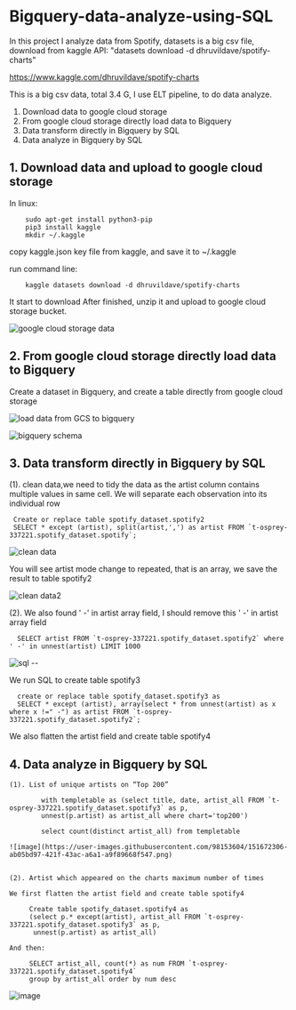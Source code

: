 # Bigquery-data-analyze-using-SQL

In this project I analyze data from Spotify, datasets is a big csv file, download from kaggle API: "datasets download -d dhruvildave/spotify-charts" 

https://www.kaggle.com/dhruvildave/spotify-charts

This is a big csv data, total 3.4 G, I use ELT pipeline, to do data analyze. 

1. Download data to google cloud storage
2. From google cloud storage directly load data to Bigquery
3. Data transform directly in Bigquery by SQL
4. Data analyze in Bigquery by SQL


## 1. Download data and upload to google cloud storage
 
 In linux:
 
        sudo apt-get install python3-pip
        pip3 install kaggle
        mkdir ~/.kaggle
        
 copy kaggle.json key file from kaggle, and save it to ~/.kaggle
 
 run command line:
 
        kaggle datasets download -d dhruvildave/spotify-charts
        
 It start to download
After finished, unzip it and upload to google cloud storage bucket.

![google cloud storage data](https://user-images.githubusercontent.com/98153604/151671732-ef7c422b-9b8c-428b-9abe-d8f461377528.JPG)

## 2. From google cloud storage directly load data to Bigquery

  Create a dataset in Bigquery, and create a table directly from google cloud storage

![load data from GCS to bigquery](https://user-images.githubusercontent.com/98153604/151671815-21020780-5b33-4329-9c95-edefec1f5f8c.JPG)

![bigquery schema](https://user-images.githubusercontent.com/98153604/151671911-87fb2835-43d0-4e85-8600-cd1d543ab0b3.JPG)


## 3. Data transform directly in Bigquery by SQL

(1). clean data,we need to tidy the data as the artist column contains multiple values in same cell. We will separate each observation into its individual row

     Create or replace table spotify_dataset.spotify2
     SELECT * except (artist), split(artist,',') as artist FROM `t-osprey-337221.spotify_dataset.spotify`;
     
![clean data](https://user-images.githubusercontent.com/98153604/151671931-3c57e6ca-c72a-4a23-9ff7-82302932a2f2.JPG)

You will see artist mode change to repeated, that is an array, we save the result to table spotify2

![clean data2](https://user-images.githubusercontent.com/98153604/151671977-0c666301-a224-40a6-affe-806df1754f36.JPG)

(2). We also found ' -' in artist array field, I should remove this ' -' in artist array field

      SELECT artist FROM `t-osprey-337221.spotify_dataset.spotify2` where ' -' in unnest(artist) LIMIT 1000
      
![sql --](https://user-images.githubusercontent.com/98153604/151672081-9a9582b0-8874-49ed-ad78-3073ec6e336e.JPG)

We run SQL to create table spotify3

      create or replace table spotify_dataset.spotify3 as 
      SELECT * except (artist), array(select * from unnest(artist) as x where x !=" -") as artist FROM `t-osprey-337221.spotify_dataset.spotify2`; 
    
We also flatten the artist field and create table spotify4
      

## 4. Data analyze in Bigquery by SQL
    
    (1). List of unique artists on “Top 200”
            
            with templetable as (select title, date, artist_all FROM `t-osprey-337221.spotify_dataset.spotify3` as p, 
            unnest(p.artist) as artist_all where chart='top200')

            select count(distinct artist_all) from templetable
            
    ![image](https://user-images.githubusercontent.com/98153604/151672306-ab05bd97-421f-43ac-a6a1-a9f89668f547.png)
    
    
    (2). Artist which appeared on the charts maximum number of times
    
    We first flatten the artist field and create table spotify4
    
         Create table spotify_dataset.spotify4 as 
         (select p.* except(artist), artist_all FROM `t-osprey-337221.spotify_dataset.spotify3` as p, 
          unnest(p.artist) as artist_all)
          
    And then:
    
         SELECT artist_all, count(*) as num FROM `t-osprey-337221.spotify_dataset.spotify4` 
         group by artist_all order by num desc
         
![image](https://user-images.githubusercontent.com/98153604/151672418-ece7bb18-bfeb-4ac0-a4d5-1c5560cc8e9b.png)






    
            
    


         



      
      


      





     

  

  
        
        
        


